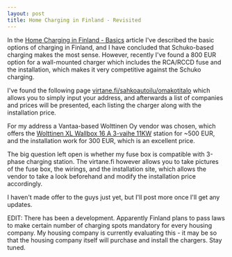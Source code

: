 ```yaml
---
layout: post
title: Home Charging in Finland - Revisited
---
```


In the [Home Charging in Finland - Basics](../home-charging-finland-basics/)
article
I've described the basic options of charging in Finland, and I have concluded that
Schuko-based charging makes the most sense. However, recently
I've found a 800 EUR option for a wall-mounted charger which includes the RCA/RCCD
fuse and the installation, which makes it very competitive against the Schuko
charging.

I've found the following page [virtane.fi/sahkoautoilu/omakotitalo](https://www.virtane.fi/sahkoautoilu/omakotitalo/)
which allows you to simply input your address, and afterwards a list of
companies and prices will be presented, each listing the charger along with the
installation price.

For my address a Vantaa-based Wolttinen Oy vendor was chosen, which offers
the [Wolttinen XL Wallbox 16 A 3-vaihe 11KW](https://autonlataus.com/collections/wallbox/products/wolt1c-xl-16a-3v-11kw)
station for ~500 EUR, and the installation work for 300 EUR, which is an excellent price.

The big question left open is whether my fuse box is compatible with 3-phase
charging station. The virtane.fi however allows you to take pictures of the fuse box,
the wirings, and the installation site, which allows the vendor to take a look
beforehand and modify the installation price accordingly.

I haven't made offer to the guys just yet, but I'll post more once I'll get
any updates.

EDIT: There has been a development. Apparently Finland plans to pass laws to
make certain number of charging spots mandatory for every housing company.
My housing company is currently evaluating this - it may be so that
the housing company itself will purchase and install the chargers. Stay tuned.

